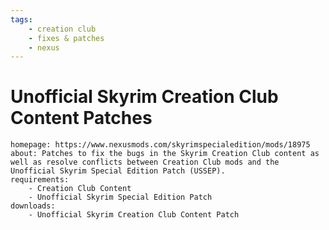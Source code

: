 ```yaml
---
tags:
    - creation club
    - fixes & patches
    - nexus
---
```


# Unofficial Skyrim Creation Club Content Patches

```project_info
homepage: https://www.nexusmods.com/skyrimspecialedition/mods/18975
about: Patches to fix the bugs in the Skyrim Creation Club content as well as resolve conflicts between Creation Club mods and the Unofficial Skyrim Special Edition Patch (USSEP).
requirements:
    - Creation Club Content
    - Unofficial Skyrim Special Edition Patch
downloads:
    - Unofficial Skyrim Creation Club Content Patch
```
